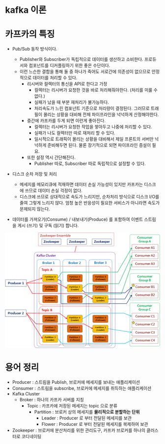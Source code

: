 # kafka 이론

# 카프카의 특징 
- Pub/Sub 동작 방식이다.
  - Publisher와 Subscriber가 독립적으로 데이터를 생산하고 소비한다. 프로듀서와 컴포넌트를 디커플링하기 위한 좋은 수단이다.
  - 이런 느슨한 결합을 통해 둘 중 하나가 죽어도 서로간에 의존성이 없으므로 안정적으로 데이터를 처리할 수 있다.
    - 리시버와 컬렉터의 통신을 API로 한다고 가정
      - 컬렉터는 리시버가 요청한 것을 바로 처리해줘야한다. (처리를 미룰 수 없다.)
      - 실패가 났을 때 부분 재처리가 불가능하다.
      - 처리속도가 느린 컴포넌트 기준으로 처리량이 결정된다. 그러므로 트래필이 몰리는 상황을 대비해 전체 파이프라인을 넉넉하게 산정해야한다.
    - 중간에 카프카를 두게 되면 이런게 좋아진다.
      - 컬렉터는 리시버가 요청한 작업을 쌓아두고 나중에 처리할 수 있다.
      - 실패가 나도 컬렉터만 따로 재처리 할 수 있다.
      - 일시적으로 트래픽이 몰리는 상황을 대비해서 제일 프론트의 서버만 넉넉하게 준비해두면 된다. 물론 장기적으로 되면 파이프라인 증설이 필요.
    - 또한 설정 역시 간단해진다.
      - Publisher 따로, Subscriber 따로 독립적으로 설정할 수 있다.
- 디스크 순차 저장 및 처리
  - 메세지를 메모리큐에 적재하면 데이터 손실 가능성이 있지만 카프카는 디스크에 쓰므로 데이터 손실 걱정이 없다.
  - 디스크에 쓰므로 상대적으로 속도가 느리지만, 순차처리 방식으로 디스크 I/O를 줄여 그렇게 느리지 않다. 엄청 높은 반응성이 필요한 서비스가 아니라면 속도가 문제되지 않는다.

- 데이터를 가져오기(Consume) / 내보내기(Produce) 를 포함하여 이벤트 스트림을 게시 (쓰기) 및 구독 (읽기) 합니다.

![카프카](./img/kafka.png)

# 용어 정리
- Producer : 스트림을 Publish, 브로커에 메세지를 보내는 애플리케이션
- Consumer : 스트림을 subscribe, 브로커에 메세지를 취득하는 애플리케이션
- Kafka Cluster 
  - Broker : 하나의 카프카 서버를 지칭
    - Topic : 카프카에 저장된 메세지는 topic 으로 분류
      - Partition : 브로커 상의 메세지를 **물리적으로 분할하는 단위**
        - Leader : Producer 로 부터 전달된 메세지를 보관
        - Flower : Producer 로 부터 전달된 메세지를 복제하여 보관
- Zookeeper : 브로커에 분산처리를 위한 관리도구, 카프카 브로커를 하나의 클러스터로 코디네이팅